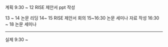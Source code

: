 
계획
9:30 ~ 12 RISE 제안서 ppt 작성

13 ~ 14 논문 리딩
14~ 15 RISE 제안서 회의
15~16:30 논문 세미나 자료 작성
16:30 ~ 18 논문 세미나

---
실제
9:30 ~ 